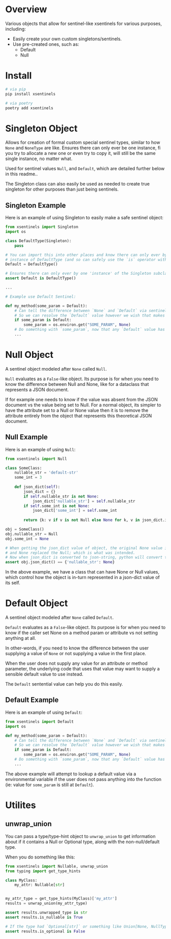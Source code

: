 # Overview

Various objects that allow for sentinel-like xsentinels for various purposes, including:

- Easily create your own custom singletons/sentinels.
- Use pre-created ones, such as:
  - Default
  - Null


# Install

```bash
# via pip
pip install xsentinels

# via poetry
poetry add xsentinels
```

# Singleton Object

Allows for creation of formal custom special sentinel types,
similar to how `None` and `NoneType` are like.
Ensures there can only ever be one instance, fi you try to allocate a new one or even try to 
copy it, will still be the same single instance, no matter what.

Used for sentinel values `Null`, and `Default`, which are detailed further below in this readme..

The Singleton class can also easily be used as needed to create true singleton for other
purposes than just being sentinels.

## Singleton Example

Here is an example of using Singleton to easily make a safe sentinel object:

```python
from xsentinels import Singleton
import os

class DefaultType(Singleton):
    pass

# You can import this into other places and know there can only ever by one
# instance of DefaultType (and so can safely use the `is` operator with it):
Default = DefaultType()

# Ensures there can only ever by one 'instance' of the Singleton subclass:
assert Default is DefaultType()

...

# Example use Default Sentinel:

def my_method(some_param = Default):
    # Can tell the difference between `None` and `Default` via sentinel object,
    # So we can resolve the `Default` value however we wish that makes sense:
    if some_param is Default:
        some_param = os.environ.get("SOME_PARAM", None)
    # Do something with `some_param`, now that any `Default` value has been resolved.
    ...
```

# Null Object

A sentinel object modeled after `None` called `Null`. 

`Null` evaluates as a `False`-like object. Its purpose is for when you need to know
the difference between Null and None, like for a dataclass that represents a JSON document.

If for example one needs to know if the value was absent from the JSON document vs the value being set to Null.
For a normal object, its simpler to have the attribute set to a Null or None value
then it is to remove the attribute entirely from the object that represents this theoretical
JSON document.

## Null Example

Here is an example of using `Null`:

```python
from xsentinels import Null

class SomeClass:
    nullable_str = 'default-str'
    some_int = 3
    
    def json_dict(self):
        json_dict = {}
        if self.nullable_str is not None:
            json_dict['nullable_str'] = self.nullable_str
        if self.some_int is not None:
            json_dict['some_int'] = self.some_int
        
        return {k: v if v is not Null else None for k, v in json_dict.items()}

obj = SomeClass()
obj.nullable_str = Null
obj.some_int = None

# When getting the json_dict value of object, the original None value in some_int is absent,
# and None replaced the Null; which is what was intended.
# Now when json_dict is converted to json-string, python will convert the `None` to json `null` value.
assert obj.json_dict() == {'nullable_str': None}
```

In the above example, we have a class that can have None or Null values, which control how
the object is in-turn represented in a json-dict value of its self.


# Default Object

A sentinel object modeled after `None` called `Default`. 

`Default` evaluates as a `False`-like object. Its purpose is for when you need to know
if the caller set None on a method param or attribute vs not setting anything at all.

In other-words, if you need to know the difference between the user supplying a value of `None`
or not supplying a value in the first place.

When the user does not supply any value for an attribute or method parameter,
the underlying code that uses that value may want to supply a sensible default value
to use instead.

The `Default` sentential value can help you do this easily.

## Default Example

Here is an example of using `Default`:

```python
from xsentinels import Default
import os

def my_method(some_param = Default):
    # Can tell the difference between `None` and `Default` via sentinel object,
    # So we can resolve the `Default` value however we wish that makes sense:
    if some_param is Default:
        some_param = os.environ.get("SOME_PARAM", None)
    # Do something with `some_param`, now that any `Default` value has been resolved.
    ...
```

The above example will attempt to lookup a default value via a environmental variable
if the user does not pass anything into the function (ie: value for `some_param` is still at `Default`).


# Utilites

## unwrap_union

You can pass a type/type-hint object to `unwrap_union` to get information about if it contains
a Null or Optional type, along with the non-null/default type.

When you do something like this:

```python
from xsentinels import Nullable, unwrap_union
from typing import get_type_hints

class MyClass:
    my_attr: Nullable[str]


my_attr_type = get_type_hints(MyClass)['my_attr']
results = unwrap_union(my_attr_type)

assert results.unwrapped_type is str
assert results.is_nullable is True

# If the type had `Optional[str]` or something like Union[None, NullType, str]; this would be True.
assert results.is_optional is False

```
